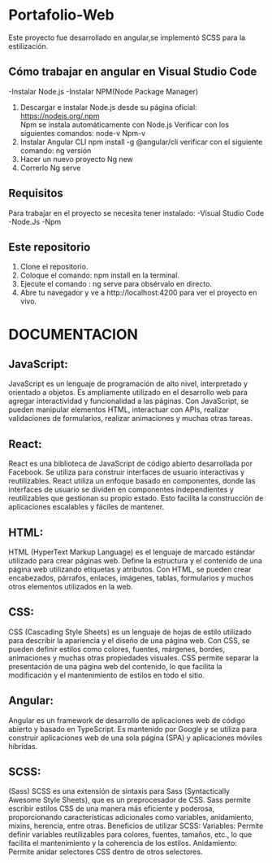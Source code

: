 # Portafolio-Web
Este proyecto fue desarrollado en angular,se implementó  SCSS para la estilización.

## Cómo trabajar en angular en Visual Studio Code
-Instalar Node.js
-Instalar NPM(Node Package Manager)
1. Descargar e instalar Node.js desde su página oficial: https://nodejs.org/.npm  
Npm se instala automáticamente con Node.js
Verificar con los siguientes comandos: node-v
Npm-v
2. Instalar Angular CLI
npm install -g @angular/cli
verificar con el siguiente comando: ng versión
3. Hacer un nuevo proyecto
Ng new
4. Correrlo
Ng serve 

## Requisitos
Para trabajar en el proyecto se necesita tener instalado: 
-Visual Studio Code
-Node.Js
-Npm
## Este repositorio
1. Clone el repositorio.
2. Coloque el comando: npm install en la terminal.
3. Ejecute el comando : ng serve para obsérvalo en directo.
4. Abre tu navegador y ve a http://localhost:4200 para ver el proyecto en vivo.
# DOCUMENTACION
## JavaScript: 
JavaScript es un lenguaje de programación de alto nivel, interpretado y orientado a objetos. Es ampliamente utilizado en el desarrollo web para agregar interactividad y funcionalidad a las páginas. Con JavaScript, se pueden manipular elementos HTML, interactuar con APIs, realizar validaciones de formularios, realizar animaciones y muchas otras tareas.
## React: 
React es una biblioteca de JavaScript de código abierto desarrollada por Facebook. Se utiliza para construir interfaces de usuario interactivas y reutilizables. React utiliza un enfoque basado en componentes, donde las interfaces de usuario se dividen en componentes independientes y reutilizables que gestionan su propio estado. Esto facilita la construcción de aplicaciones escalables y fáciles de mantener.
## HTML: 
HTML (HyperText Markup Language) es el lenguaje de marcado estándar utilizado para crear páginas web. Define la estructura y el contenido de una página web utilizando etiquetas y atributos. Con HTML, se pueden crear encabezados, párrafos, enlaces, imágenes, tablas, formularios y muchos otros elementos utilizados en la web.
## CSS:
 CSS (Cascading Style Sheets) es un lenguaje de hojas de estilo utilizado para describir la apariencia y el diseño de una página web. Con CSS, se pueden definir estilos como colores, fuentes, márgenes, bordes, animaciones y muchas otras propiedades visuales. CSS permite separar la presentación de una página web del contenido, lo que facilita la modificación y el mantenimiento de estilos en todo el sitio.

## Angular:
Angular es un framework de desarrollo de aplicaciones web de código abierto y basado en TypeScript. Es mantenido por Google y se utiliza para construir aplicaciones web de una sola página (SPA) y aplicaciones móviles híbridas. 
## SCSS:
(Sass) SCSS es una extensión de sintaxis para Sass (Syntactically Awesome Style Sheets), que es un preprocesador de CSS. Sass permite escribir estilos CSS de una manera más eficiente y poderosa, proporcionando características adicionales como variables, anidamiento, mixins, herencia, entre otras. Beneficios de utilizar SCSS: Variables: Permite definir variables reutilizables para colores, fuentes, tamaños, etc., lo que facilita el mantenimiento y la coherencia de los estilos. Anidamiento: Permite anidar selectores CSS dentro de otros selectores.

